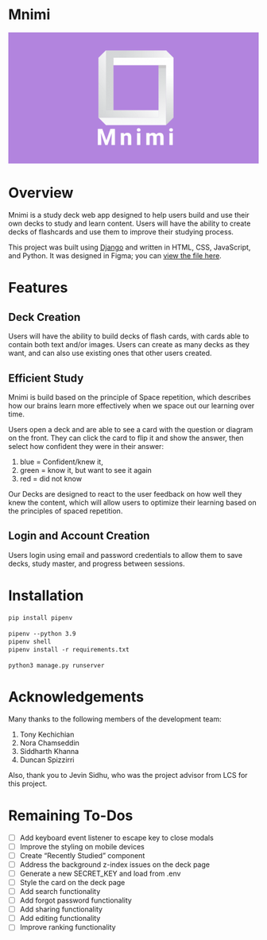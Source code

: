 # Mnimi
![Mnimi](static/img/thumbnail.png)

# Overview

Mnimi is a study deck web app designed to help users build and use their own decks to 
study and learn content. Users will have the ability to create decks of flashcards
and use them to improve their studying process.

This project was built using [Django](https://www.djangoproject.com/) and written in HTML, CSS, JavaScript, and Python. It was designed in Figma; you can [view the file here](https://www.figma.com/file/h2TqlIKCjfBfFQgyknxZFc/Official-Pod-3-Design---Prototype?node-id=213%3A1142).

# Features

## Deck Creation
Users will have the ability to build decks of flash cards, with cards able to contain
both text and/or images. Users can create as many decks as they want, and can also use
existing ones that other users created.

## Efficient Study
Mnimi is build based on the principle of Space repetition, which describes how our 
brains learn more effectively when we space out our learning over time.

Users open a deck and are able to see a card with the question or diagram on the front.
They can click the card to flip it and show the answer, then select how confident they
were in their answer:
1. blue = Confident/knew it, 
2. green = know it, but want to see it again
3. red = did not know

Our Decks are designed to react to the user feedback on how well they knew the content,
which will allow users to optimize their learning based on the principles of spaced 
repetition. 

## Login and Account Creation
Users login using email and password credentials to allow them to save decks, study master,
and progress between sessions.

# Installation
```
pip install pipenv

pipenv --python 3.9
pipenv shell
pipenv install -r requirements.txt

python3 manage.py runserver
```

# Acknowledgements

Many thanks to the following members of the development team:

1. Tony Kechichian
2. Nora Chamseddin
3. Siddharth Khanna
4. Duncan Spizzirri

Also, thank you to Jevin Sidhu, who was the project advisor from LCS for this project.

# Remaining To-Dos
- [ ] Add keyboard event listener to escape key to close modals
- [ ] Improve the styling on mobile devices
- [ ] Create “Recently Studied” component
- [ ] Address the background z-index issues on the deck page
- [ ] Generate a new SECRET_KEY and load from .env
- [ ] Style the card on the deck page
- [ ] Add search functionality
- [ ] Add forgot password functionality
- [ ] Add sharing functionality
- [ ] Add editing functionality
- [ ] Improve ranking functionality
